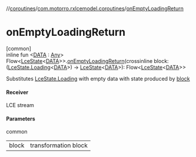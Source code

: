 //[coroutines](../../index.md)/[com.motorro.rxlcemodel.coroutines](index.md)/[onEmptyLoadingReturn](on-empty-loading-return.md)

# onEmptyLoadingReturn

[common]\
inline fun &lt;[DATA](on-empty-loading-return.md) : [Any](https://kotlinlang.org/api/latest/jvm/stdlib/kotlin/-any/index.html)&gt; Flow&lt;[LceState](../../../lce/lce/com.motorro.rxlcemodel.lce/-lce-state/index.md)&lt;[DATA](on-empty-loading-return.md)&gt;&gt;.[onEmptyLoadingReturn](on-empty-loading-return.md)(crossinline block: ([LceState.Loading](../../../lce/lce/com.motorro.rxlcemodel.lce/-lce-state/-loading/index.md)&lt;[DATA](on-empty-loading-return.md)&gt;) -&gt; [LceState](../../../lce/lce/com.motorro.rxlcemodel.lce/-lce-state/index.md)&lt;[DATA](on-empty-loading-return.md)&gt;): Flow&lt;[LceState](../../../lce/lce/com.motorro.rxlcemodel.lce/-lce-state/index.md)&lt;[DATA](on-empty-loading-return.md)&gt;&gt;

Substitutes [LceState.Loading](../../../lce/lce/com.motorro.rxlcemodel.lce/-lce-state/-loading/index.md) with empty data with state produced by [block](on-empty-loading-return.md)

#### Receiver

LCE stream

#### Parameters

common

| | |
|---|---|
| block | transformation block |
